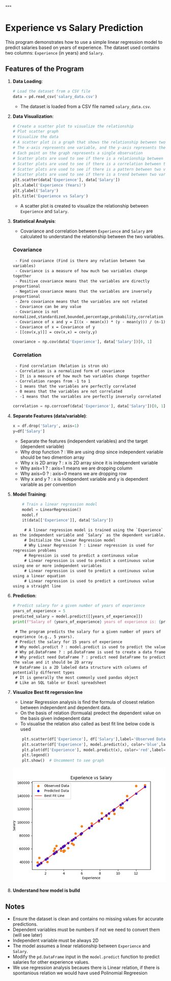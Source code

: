 """
# Experience vs Salary Prediction

This program demonstrates how to use a simple linear regression model to predict salaries based on years of experience. The dataset used contains two columns: `Experience` (in years) and `Salary`.

## Features of the Program

1. **Data Loading**:
    ```python
    # Load the dataset from a CSV file
    data = pd.read_csv('salary_data.csv')
    ```
    - The dataset is loaded from a CSV file named `salary_data.csv`.

2. **Data Visualization**:
    ```python
    # Create a scatter plot to visualize the relationship
    # Plot scatter graph
    # Visualize the data
    # A scatter plot is a graph that shows the relationship between two variables
    # The x-axis represents one variable, and the y-axis represents the other
    # Each point on the graph represents a single observation
    # Scatter plots are used to see if there is a relationship between two variables
    # Scatter plots are used to see if there is a correlation between two variables
    # Scatter plots are used to see if there is a pattern between two variables
    # Scatter plots are used to see if there is a trend between two variables
    plt.scatter(data['Experience'], data['Salary'])
    plt.xlabel('Experience (Years)')
    plt.ylabel('Salary')
    plt.title('Experience vs Salary')
    ```
    - A scatter plot is created to visualize the relationship between `Experience` and `Salary`.

3. **Statistical Analysis**:
    - Covariance and correlation between `Experience` and `Salary` are calculated to understand the relationship between the two variables.
    ### Covariance
        - Find covariance (Find is there any relation between two variables)
        - Covariance is a measure of how much two variables change together
        - Positive covariance means that the variables are directly proportional
        - Negative covariance means that the variables are inversely proportional
        - Zero covariance means that the variables are not related
        - Covariance can be any value
        - Covariance is not normalized,standardized,bounded,percentage,probability,correlation
        - Covariance of x and y = Σ((x - mean(x)) * (y - mean(y))) / (n-1)
        - Covariance of x = Covariance of y
        - [[cov(x,y)]] = cov(x,x) = cov(y,y)

    ```python
    covariance = np.cov(data['Experience'], data['Salary'])[0, 1]
    ```
    ### Correlation
        - Find correlation (Relation is stron ok)
        - Correlation is a normalized form of covariance
        - It is a measure of how much two variables change together
        - Correlation ranges from -1 to 1
        - 1 means that the variables are perfectly correlated
        - 0 means that the variables are not correlated
        - -1 means that the variables are perfectly inversely correlated
    ```python
    correlation = np.corrcoef(data['Experience'], data['Salary'])[0, 1]
    ```

4. **Separate Features (data/variable)**:    
    ```python
    x = df.drop('Salary', axis=1)
    y=df['Salary']
    ```
    - Separate the features (independent variables) and the target (dependent variable)
    - Why drop function ? : We are using drop since independent variable should be two dimention array
    - Why x is 2D array ? : x is 2D array since it is independent variable
    - Why axis=1 ? : axis=1 means we are dropping column
    - Why axis=0 ? : axis=0 means we are dropping row
    - Why x and y ? : x is independent variable and y is dependent variable as per convention

5. **Model Training**:
    ```python
        # Train a linear regression model
        model = LinearRegression()
        model.f
        it(data[['Experience']], data['Salary'])
    ```
            # A linear regression model is trained using the `Experience` as the independent variable and `Salary` as the dependent variable.
            # Initialize the Linear Regression model
            # Why Linear Regression ? : Linear regression is used for regression problems
            # Regression is used to predict a continuous value
            # Linear regression is used to predict a continuous value using one or more independent variables
            # Linear regression is used to predict a continuous value using a linear equation
            # Linear regression is used to predict a continuous value using a straight line



6. **Prediction**:
    ```python
    # Predict salary for a given number of years of experience
    years_of_experience = 5
    predicted_salary = model.predict([[years_of_experience]])
    print(f"Salary of {years_of_experience} years of experience is: {predicted_salary[0]}")
    ```
        # The program predicts the salary for a given number of years of experience (e.g., 5 years).
        # Predict the salary for 15 years of experience
        # Why model.predict ? : model.predict is used to predict the value
        # Why pd.DataFrame ? : pd.DataFrame is used to create a data frame
        # Why predict need DataFrame ? : predict need DataFrame to predict the value and it should be 2D array
        # DataFrame is a 2D labeled data structure with columns of potentially different types
        # It is generally the most commonly used pandas object
        # Like an SQL table or Excel spreadsheet

7. **Visualize Best fit regerssion line**
    - Linear Regression analysis is find the formula of closest relation between independent and dependent data.
    - On the basis of relation (formuala) predect the dependent value on the basis given independent data
    - To visualise the relation also called as best fit line below code is used
    ```python
        plt.scatter(df['Experience'], df['Salary'],label='Observed Data')
        plt.scatter(df['Experience'], model.predict(x), color='blue',label='Predicted Data')
        plt.plot(df['Experience'], model.predict(x), color='red',label='Best Fit Line')
        plt.legend()
        plt.show()  # Uncomment to see graph
    ```

    ![Experience vs Salary Scatter Plot](./images/2.best_fit_line.png)

8. **Understand how model is bulld**


## Notes
- Ensure the dataset is clean and contains no missing values for accurate predictions.
- Dependent variables must be numbers if not we need to convert them (will see later)
- Independent variable must be always 2D 
- The model assumes a linear relationship between `Experience` and `Salary`.
- Modify the `pd.DataFrame` input in the `model.predict` function to predict salaries for other experience values.
- We use regression analysis becaues there is Linear relation, if there is spontanious relation we would have used Polinomial Regreesion

